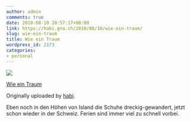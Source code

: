 ```yaml
---
author: admin
comments: true
date: 2010-08-10 20:57:17+00:00
link: https://habi.gna.ch/2010/08/10/wie-ein-traum/
slug: wie-ein-traum
title: Wie ein Traum
wordpress_id: 2173
categories:
- personal
---
```



 [![](http://farm5.static.flickr.com/4143/4879817649_6127edbf09_m.jpg)](http://www.flickr.com/photos/habi/4879817649/)
   

 
  [Wie ein Traum](http://www.flickr.com/photos/habi/4879817649/)
    

  Originally uploaded by [habi](http://www.flickr.com/people/habi/).
 



Eben noch in den Höhen von Island die Schuhe dreckig-gewandert, jetzt schon wieder in der Schweiz. Ferien sind immer viel zu schnell vorbei.
  

